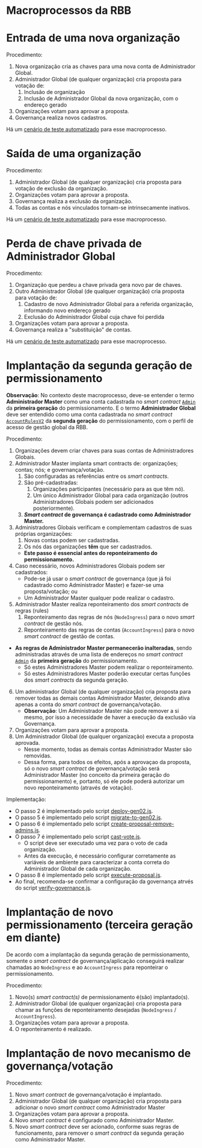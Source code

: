 # Macroprocessos da RBB

# Entrada de uma nova organização

Procedimento:
1. Nova organização cria as chaves para uma nova conta de Administrador Global.
2. Administrador Global (de qualquer organização) cria proposta para votação de:
   1. Inclusão de organização
   2. Inclusão de Administrador Global da nova organização, com o endereço gerado
3. Organizações votam para aprovar a proposta.
4. Governança realiza novos cadastros.

Há um [cenário de teste automatizado](../features/macroprocesses.feature) para esse macroprocesso.


# Saída de uma organização

Procedimento:
1. Administrador Global (de qualquer organização) cria proposta para votação de exclusão da organização.
2. Organizações votam para aprovar a proposta.
3. Governança realiza a exclusão da organização.
4. Todas as contas e nós vinculados tornam-se intrinsecamente inativos.

Há um [cenário de teste automatizado](../features/macroprocesses.feature) para esse macroprocesso.


# Perda de chave privada de Administrador Global

Procedimento:
1. Organização que perdeu a chave privada gera novo par de chaves.
2. Outro Administrador Global (de qualquer organização) cria proposta para votação de:
   1. Cadastro de novo Administrador Global para a referida organização, informando novo endereço gerado
   2. Exclusão do Administrador Global cuja chave foi perdida
3. Organizações votam para aprovar a proposta.
4. Governança realiza a "substituição" de contas.

Há um [cenário de teste automatizado](../features/macroprocesses.feature) para esse macroprocesso.


# Implantação da segunda geração de permissionamento

**Observação**: No contexto deste macroprocesso, deve-se entender o termo **Administrador Master** como uma conta cadastrada no *smart contract* [`Admin`](../../gen01/contracts/Admin.sol) da **primeira geração** do permissionamento. E o termo **Administrador Global** deve ser entendido como uma conta cadastrada no *smart contract* [`AccountRulesV2`](../contracts/AccountRulesV2.sol) da **segunda geração** do permissionamento, com o perfil de acesso de gestão global da RBB.

Procedimento:
1. Organizações devem criar chaves para suas contas de Administradores Globais.
2. Administrador Master implanta smart contracts de: organizações; contas; nós; e governança/votação.
   1. São configuradas as referências entre os *smart contracts*.
   2. São pré-cadastradas:
      1. Organizações participantes (necessário para as que têm nó).
      2. Um único Administrador Global para cada organização (outros Administradores Globais podem ser adicionados posteriormente).
   3. ***Smart contract* de governança é cadastrado como Administrador Master.**
3. Administradores Globais verificam e complementam cadastros de suas próprias organizações:
   1. Novas contas podem ser cadastradas.
   2. Os nós das organizações **têm** que ser cadastrados.
   - **Este passo é essencial antes do reponteiramento do permissionamento.**
4. Caso necessário, novos Administradores Globais podem ser cadastrados:
   - Pode-se já usar o *smart contract* de governança (que já foi cadastrado como Administrador Master) e fazer-se uma proposta/votação; ou
   - Um Administrador Master qualquer pode realizar o cadastro.
5. Administrador Master realiza reponteiramento dos *smart contracts* de regras (rules)
   1. Reponteiramento das regras de nós (`NodeIngress`) para o novo *smart contract* de gestão nós.
   2. Reponteiramento das regras de contas (`AccountIngress`) para o novo *smart contract* de gestão de contas.
- **As regras de Administrador Master permanecerão inalteradas**, sendo administradas através de uma lista de endereços no *smart contract* [`Admin`](../../gen01/contracts/Admin.sol) da **primeira geração** do permissionamento.
   - Só estes Administradores Master podem realizar o reponteiramento.
   - Só estes Administradores Master poderão executar certas funções dos *smart contracts* da segunda geração.
6. Um administrador Global (de qualquer organização) cria proposta para remover todas as demais contas Administrador Master, deixando ativa apenas a conta do *smart contract* de governança/votação.
   - **Observação**: Um Administrador Master não pode remover a si mesmo, por isso a necessidade de haver a execução da exclusão via Governança.
7. Organizações votam para aprovar a proposta.
8. Um Administrador Global (de qualquer organização) executa a proposta aprovada.
   - Nesse momento, todas as demais contas Administrador Master são removidas.
   - Dessa forma, para todos os efeitos, após a aprovaçao da proposta, só o novo *smart contract* de governança/votação será Administrador Master (no conceito da primeira geração do permissionamento) e, portanto, só ele pode poderá autorizar um novo reponteiramento (através de votação).

Implementação:
- O passo 2 é implementado pelo script [deploy-gen02.js](../deploy/deploy-gen02.js).
- O passo 5 é implementado pelo script [migrate-to-gen02.js](../deploy/migrate-to-gen02.js).
- O passo 6 é implementado pelo script [create-proposal-remove-admins.js](../deploy/create-proposal-remove-admins.js).
- O passo 7 é implementado pelo script [cast-vote.js](../deploy/cast-vote.js).
  - O script deve ser executado uma vez para o voto de cada organização.
  - Antes da execução, é necessário configurar corretamente as variáveis de ambiente para caracterizar a conta correta do Administrador Global de cada organização.
- O passo 8 é implementado pelo script [execute-proposal.js](../deploy/execute-proposal.js).
- Ao final, recomenda-se confirmar a configuração da governança atrvés do script [verify-governance.js](../deploy/verify-governance.js).


# Implantação de novo permissionamento (terceira geração em diante)

De acordo com a implantação da segunda geração de permissionamento, somente o *smart contract* de governança/aplicação conseguirá realizar chamadas ao `NodeIngress` e ao `AccountIngress` para reponteirar o permissionamento.

Procedimento:
1. Novo(s) *smart contract(s)* de permissionamento é(são) implantado(s).
2. Administrador Global (de qualquer organização) cria proposta para chamar as funções de reponteiramento desejadas (`NodeIngress` / `AccountIngress`).
3. Organizações votam para aprovar a proposta.
4. O reponteiramento é realizado.


# Implantação de novo mecanismo de governança/votação

Procedimento:
1. Novo *smart contract* de governança/votação é implantado.
2. Administrador Global (de qualquer organização) cria proposta para adicionar o novo *smart contract* como Administrador Master
3. Organizações votam para aprovar a proposta.
4. Novo *smart contract* é configurado como Administrador Master.
5. Novo *smart contract* deve ser acionado, conforme suas regras de funcionamento, para remover o *smart contract* da segunda geração como Administrador Master.